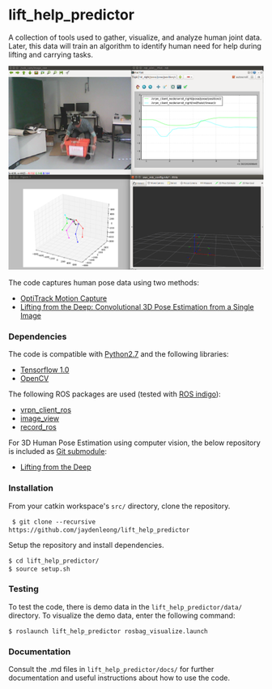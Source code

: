# lift_help_predictor
A collection of tools used to gather, visualize, and analyze human joint data. Later, this data will train an algorithm to identify human need for help during lifting and carrying tasks.

![](docs/demo.png) 

The code captures human pose data using two methods: 
 - [OptiTrack Motion Capture](https://optitrack.com/)
 - [Lifting from the Deep: Convolutional 3D Pose Estimation from a Single Image](https://arxiv.org/abs/1701.00295)


### Dependencies 
The code is compatible with [Python2.7](https://www.python.org/download/releases/2.7/) and the following libraries:
 - [Tensorflow 1.0](https://www.tensorflow.org/)
 - [OpenCV](http://opencv.org/)

The following ROS packages are used (tested with [ROS indigo]()): 
 - [vrpn_client_ros](http://wiki.ros.org/vrpn_client_ros) 
 - [image_view](http://wiki.ros.org/image_view)
 - [record_ros](https://github.com/epfl-lasa/record_ros)
 
For 3D Human Pose Estimation using computer vision, the below repository is included as [Git submodule](https://git-scm.com/book/en/v2/Git-Tools-Submodules): 
   - [Lifting from the Deep](https://github.com/DenisTome/Lifting-from-the-Deep-release) 


### Installation 
From your catkin workspace's ```src/``` directory, clone the repository.  
```
 $ git clone --recursive https://github.com/jaydenleong/lift_help_predictor 
```
Setup the repository and install dependencies. 

```
$ cd lift_help_predictor/
$ source setup.sh
```

### Testing 
To test the code, there is demo data in the ```lift_help_predictor/data/``` directory. To visualize the demo data, enter the following command: 

```
$ roslaunch lift_help_predictor rosbag_visualize.launch
```

### Documentation 
Consult the .md files in ```lift_help_predictor/docs/``` for further documentation and useful instructions about how to use the code. 


